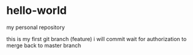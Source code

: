 # hello-world
my personal repository

this is my first git branch (feature)
i will commit
wait for authorization to merge back to master branch
